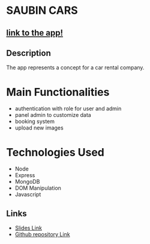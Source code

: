 # SAUBIN CARS



## [link to the app!](https://saubincars.adaptable.app/cars)


## Description

The app represents a concept for a car rental company.


# Main Functionalities

- authentication with role for user and admin
- panel admin to customize data
- booking system
- upload new images 


# Technologies Used

- Node
- Express
- MongoDB
- DOM Manipulation
- Javascript



## Links

- [Slides Link](https://docs.google.com/presentation/d/1ohYlek5lUraSXw9Gth41TG03-fbQL66IxbJSoW6eQsc/edit#slide=id.p)
- [Github repository Link](https://github.com/pwarsrawp/rent-a-car)